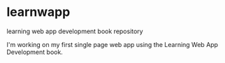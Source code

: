 learnwapp
=========

learning web app development book repository

I'm working on my first single page web app using the Learning Web App Development book.

